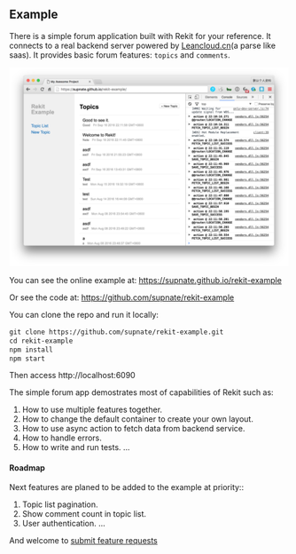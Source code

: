 ## Example

There is a simple forum application built with Rekit for your reference. It connects to a real backend server powered by [Leancloud.cn](https://leancloud.cn)(a parse like saas).
It provides basic forum features: `topics` and `comments`.

[<img src="/images/example.png" width="600" alt="Rekit Demo"/>](https://youtu.be/9lqWoQjy-JY "Rekit Example")

You can see the online example at: https://supnate.github.io/rekit-example

Or see the code at: https://github.com/supnate/rekit-example

You can clone the repo and run it locally:
```
git clone https://github.com/supnate/rekit-example.git
cd rekit-example
npm install
npm start
```
Then access http://localhost:6090

The simple forum app demostrates most of capabilities of Rekit such as:

1. How to use multiple features together.
2. How to change the default container to create your own layout.
3. How to use async action to fetch data from backend service.
4. How to handle errors.
5. How to write and run tests.
...

#### Roadmap
Next features are planed to be added to the example at priority::

1. Topic list pagination.
2. Show comment count in topic list.
3. User authentication.
...

And welcome to [submit feature requests](https://github.com/supnate/rekit-example/issues)
